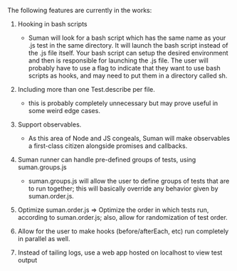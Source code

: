 The following features are currently in the works:


1. Hooking in bash scripts

    * Suman will look for a bash script which has the same name as your
    .js test in the same directory. It will launch the bash script instead
    of the .js file itself. Your bash script can setup the desired 
    environment and then is responsible for launching the .js file.
    The user will probably have to use a flag to indicate that they
    want to use bash scripts as hooks, and may need to put them in a 
    directory called sh.
    
2. Including more than one Test.describe per file.

    * this is probably completely unnecessary but may prove useful
    in some weird edge cases.
    

3. Support observables. 

    * As this area of Node and JS congeals, Suman will make
    observables a first-class citizen alongside promises and callbacks.
    
    
4. Suman runner can handle pre-defined groups of tests, using suman.groups.js

    * suman.groups.js will allow the user to define groups of tests that are to run
    together; this will basically override any behavior given by suman.order.js.
    
    
5. Optimize suman.order.js => Optimize the order in which tests run, according to
suman.order.js; also, allow for randomization of test order.


6. Allow for the user to make hooks (before/afterEach, etc) run completely in parallel as well.

7. Instead of tailing logs, use a web app hosted on localhost to view test output